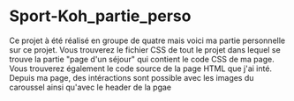 # Sport-Koh_partie_perso

Ce projet à été réalisé en groupe de quatre mais voici ma partie personnelle sur ce projet.
Vous trouverez le fichier CSS de tout le projet dans lequel se trouve la partie     "page d'un séjour" qui contient le code CSS de ma page.
Vous trouverez également le code source de la page HTML que j'ai inté. Depuis ma page, des intéractions sont possible avec les images du caroussel ainsi qu'avec le header de la pgae 
